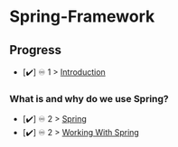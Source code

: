 # Spring-Framework

## Progress

- [✔️] ♾️ 1 > [Introduction](Days/Day01.MD)


### What is and why do we use Spring?

- [✔️] ♾️ 2 > [Spring](Days/Day02.MD)
- [✔️] ♾️ 2 > [Working With Spring](Days/Day03.MD)
